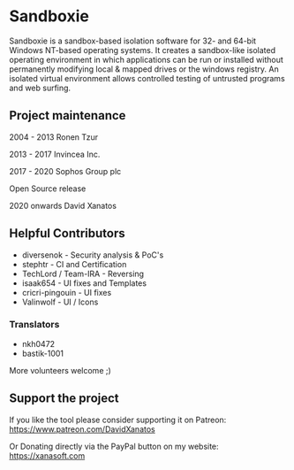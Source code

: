 # Sandboxie

Sandboxie is a sandbox-based isolation software for 32- and 64-bit Windows NT-based operating systems. It creates a sandbox-like isolated operating environment in which applications can be run or installed without permanently modifying local & mapped drives or the windows registry. An isolated virtual environment allows controlled testing of untrusted programs and web surfing.


## Project maintenance
2004 - 2013 Ronen Tzur

2013 - 2017 Invincea Inc.

2017 - 2020 Sophos Group plc

Open Source release

2020 onwards David Xanatos


## Helpful Contributors
- diversenok - Security analysis & PoC's
- stephtr - CI and Certification
- TechLord / Team-IRA - Reversing
- isaak654 - UI fixes and Templates
- cricri-pingouin - UI fixes
- Valinwolf - UI / Icons

### Translators
- nkh0472
- bastik-1001

More volunteers welcome ;)

## Support the project
If you like the tool please consider supporting it on Patreon: https://www.patreon.com/DavidXanatos

Or Donating directly via the PayPal button on my website: https://xanasoft.com
